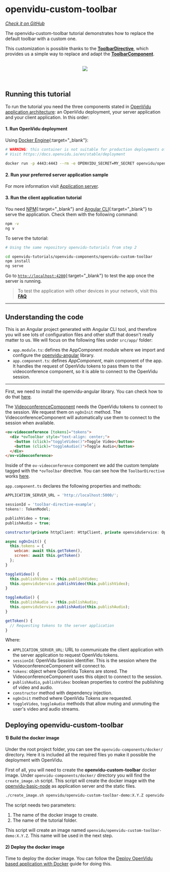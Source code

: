 # openvidu-custom-toolbar

<a href="https://github.com/OpenVidu/openvidu-tutorials/tree/master/openvidu-components/openvidu-custom-toolbar" target="_blank"><i class="icon ion-social-github"> Check it on GitHub</i></a>

The openvidu-custom-toolbar tutorial demonstrates how to replace the default toolbar with a custom one.

This customization is possible thanks to the [**ToolbarDirective**](api/openvidu-angular/directives/ToolbarDirective.html), which provides us a simple way to replace and adapt the [**ToolbarComponent**](api/openvidu-angular/components/ToolbarComponent.html).


<p align="center" style="margin-top: 30px">
  <img class="img-responsive" style="max-width: 80%" src="img/components/custom-toolbar.png">
</p>

<br>

## Running this tutorial

To run the tutorial you need the three components stated in [OpenVidu application architecture](developing-your-video-app/#openvidu-application-architecture): an OpenVidu deployment, your server application and your client application. In this order:

#### 1. Run OpenVidu deployment

Using [Docker Engine](https://docs.docker.com/engine/){:target="_blank"}:

```bash
# WARNING: this container is not suitable for production deployments of OpenVidu
# Visit https://docs.openvidu.io/en/stable/deployment

docker run -p 4443:4443 --rm -e OPENVIDU_SECRET=MY_SECRET openvidu/openvidu-dev:2.31.0
```

#### 2. Run your preferred server application sample

For more information visit [Application server](application-server/).

<div id="application-server-wrapper"></div>
<script src="js/load-common-template.js" data-pathToFile="server-application-samples.html" data-elementId="application-server-wrapper" data-runAnchorScript="false" data-useCurrentVersion="true"></script>

#### 3. Run the client application tutorial

You need [NPM](https://docs.npmjs.com/downloading-and-installing-node-js-and-npm){:target="_blank"} and [Angular CLI](https://angular.io/cli){:target="_blank"} to serve the application. Check them with the following command:

```bash
npm -v
ng v
```

To serve the tutorial:

```bash
# Using the same repository openvidu-tutorials from step 2

cd openvidu-tutorials/openvidu-components/openvidu-custom-toolbar
npm install
ng serve
```

Go to [`http://localhost:4200`](http://localhost:4200){:target="_blank"} to test the app once the server is running.

> To test the application with other devices in your network, visit this **[FAQ](troubleshooting/#3-test-applications-in-my-network-with-multiple-devices)**

---

## Understanding the code

This is an Angular project generated with Angular CLI tool, and therefore you will see lots of configuration files and other stuff that doesn't really matter to us. We will focus on the following files under `src/app/` folder:

- `app.module.ts`: defines the AppComponent module where we import and configure the [openvidu-angular](api/openvidu-angular/) library.
- `app.component.ts`: defines *AppComponent*, main component of the app. It handles the request of OpenVidu tokens to pass them to the videoconference component, so it is able to connect to the OpenVidu session.

---

First, we need to install the openvidu-angular library. You can check how to do that [here](api/openvidu-angular/).

The [VideoconferenceComponent](api/openvidu-angular/components/VideoconferenceComponent.html) needs the OpenVidu tokens to connect to the session. We request them on `ngOnInit` method. The VideoconferenceComponent will automatically use them to connect to the session when available.


```html
<ov-videoconference [tokens]="tokens">
  <div *ovToolbar style="text-align: center;">
    <button (click)="toggleVideo()">Toggle Video</button>
    <button (click)="toggleAudio()">Toggle Audio</button>
  </div>
</ov-videoconference>
```

Inside of the `ov-videoconference` component we add the custom template tagged with the `*ovToolbar` directive. You can see how the `ToolbarDirective` works [here](api/openvidu-angular/directives/ToolbarDirective.html).

`app.component.ts` declares the following properties and methods:

```javascript
APPLICATION_SERVER_URL = 'http://localhost:5000/';

sessionId = 'toolbar-directive-example';
tokens!: TokenModel;

publishVideo = true;
publishAudio = true;

constructor(private httpClient: HttpClient, private openviduService: OpenViduService) { }

async ngOnInit() {
  this.tokens = {
    webcam: await this.getToken(),
    screen: await this.getToken()
  };
}

toggleVideo() {
  this.publishVideo = !this.publishVideo;
  this.openviduService.publishVideo(this.publishVideo);
}

toggleAudio() {
  this.publishAudio = !this.publishAudio;
  this.openviduService.publishAudio(this.publishAudio);
}

getToken() {
  // Requesting tokens to the server application
}
```

Where:

- `APPLICATION_SERVER_URL`: URL to communicate the client application with the server application to request OpenVidu tokens.
- `sessionId`: OpenVidu Session identifier. This is the session where the VideoconferenceComponent will connect to.
- `tokens`: object where OpenVidu Tokens are stored. The VideoconferenceComponent uses this object to connect to the session.
- `publishAudio`, `publishVideo`: boolean properties to control the publishing of video and audio.
- `constructor` method with dependency injection.
- `ngOnInit` method where OpenVidu Tokens are requested.
- `toggleVideo`, `toggleAudio` methods that allow muting and unmuting the user's video and audio streams.


## Deploying openvidu-custom-toolbar

#### 1) Build the docker image

Under the root project folder, you can see the `openvidu-components/docker/` directory. Here it is included all the required files yo make it possible the deployment with OpenVidu.

First of all, you will need to create the **openvidu-custom-toolbar** docker image. Under `openvidu-components/docker/` directory you will find the `create_image.sh` script. This script will create the docker image with the [openvidu-basic-node](application-server/openvidu-basic-node/) as application server and the static files.

```bash
./create_image.sh openvidu/openvidu-custom-toolbar-demo:X.Y.Z openvidu-custom-toolbar
```

The script needs two parameters:

1. The name of the docker image to create.
2. The name of the tutorial folder.

This script will create an image named `openvidu/openvidu-custom-toolbar-demo:X.Y.Z`. This name will be used in the next step.

#### 2) Deploy the docker image

Time to deploy the docker image. You can follow the [Deploy OpenVidu based application with Docker](deployment/deploying-openvidu-apps/#with-docker) guide for doing this.
